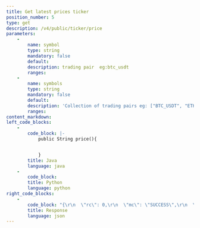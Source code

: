 ```yaml
---
title: Get latest prices ticker
position_number: 5
type: get
description: /v4/public/ticker/price
parameters:
    -
        name: symbol
        type: string
        mandatory: false
        default:
        description: trading pair  eg:btc_usdt
        ranges:
    -
        name: symbols
        type: string
        mandatory: false
        default:
        description: 'Collection of trading pairs eg: ["BTC_USDT", "ETH_USDT"]'
        ranges:
content_markdown:
left_code_blocks:
    -
        code_block: |-
            public String price(){


            }
        title: Java
        language: java
    -
        code_block:
        title: Python
        language: python
right_code_blocks:
    -
        code_block: "{\r\n  \"rc\": 0,\r\n  \"mc\": \"SUCCESS\",\r\n  \"ma\": [],\r\n  \"result\": [\r\n    {\r\n      \"s\": \"btc_usdt\",   //symbol\r\n      \"p\": \"9000.0000\",   //price\r\n      \"t\": 1661856036925   //time\r\n    }\r\n  ]\r\n}"
        title: Response
        language: json
---
```

